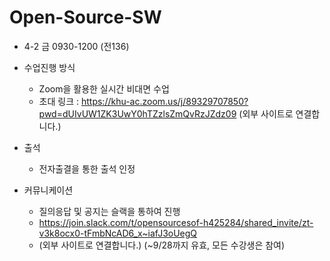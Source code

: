 # Open-Source-SW
- 4-2 금 0930-1200 (전136)
- 수업진행 방식
   - Zoom을 활용한 실시간 비대면 수업
   - 초대 링크 : https://khu-ac.zoom.us/j/89329707850?pwd=dUIvUW1ZK3UwY0hTZzlsZmQvRzJZdz09 (외부 사이트로 연결합니다.)

- 출석
   - 전자출결을 통한 출석 인정

- 커뮤니케이션
   - 질의응답 및 공지는 슬랙을 통하여 진행
   - https://join.slack.com/t/opensourcesof-h425284/shared_invite/zt-v3k8ocx0-tFmbNcAD6_x~iafJ3oUegQ 
   - (외부 사이트로 연결합니다.) (~9/28까지 유효, 모든 수강생은 참여)
